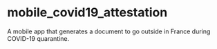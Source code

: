 # mobile_covid19_attestation
A mobile app that generates a document to go outside in France during COVID-19 quarantine.
